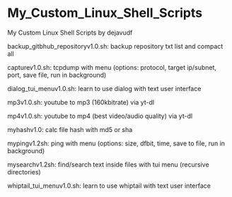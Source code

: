 # My_Custom_Linux_Shell_Scripts
My Custom Linux Shell Scripts by dejavudf

backup_gitbhub_repositoryv1.0.sh: backup repository txt list and compact all

capturev1.0.sh: tcpdump with menu (options: protocol, target ip/subnet, port, save file, run in background)

dialog_tui_menuv1.0.sh: learn to use dialog with text user interface

mp3v1.0.sh: youtube to mp3 (160kbitrate) via yt-dl

mp4v1.0.sh: youtube to mp4 (best video/audio quality) via yt-dl

myhashv1.0: calc file hash with md5 or sha

mypingv1.2sh: ping with menu (options: size, dfbit, time, save to file, run in background)

mysearchv1.2sh: find/search text inside files with tui menu (recursive directories)

whiptail_tui_menuv1.0.sh: learn to use whiptail with text user interface
